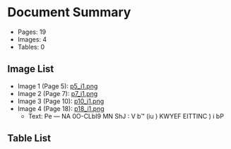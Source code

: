 # Document Summary

- Pages: 19
- Images: 4
- Tables: 0

## Image List

- Image 1 (Page 5): [p5_i1.png](pdf_images/p5_i1.png)
- Image 2 (Page 7): [p7_i1.png](pdf_images/p7_i1.png)
- Image 3 (Page 10): [p10_i1.png](pdf_images/p10_i1.png)
- Image 4 (Page 18): [p18_i1.png](pdf_images/p18_i1.png)
  - Text: Pe —
NA
0O-CLbI9
MN
ShJ
: V
b™ (iu
)
KWYEF EITTINC
)
i bP

## Table List

